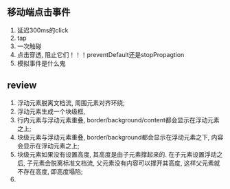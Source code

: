 ## 移动端点击事件

  1. 延迟300ms的click
  2. tap
  3. 一次触碰
  4. 点击穿透, 阻止它们！！！preventDefault还是stopPropagtion
  5. 模拟事件是什么鬼

## review

  1. 浮动元素脱离文档流, 周围元素对齐环绕;
  2. 浮动元素生成一个块级框,
  3. 行内元素与浮动元素重叠, border/background/content都会显示在浮动元素之上;
  4. 块级元素与浮动元素重叠, border/background都会显示在浮动元素之下, 内容会显示在浮动元素之上;
  5. 块级元素如果没有设置高度, 其高度是由子元素撑起来的. 在子元素设置浮动之后, 子元素会脱离标准文档流, 父元素没有内容可以撑开其高度, 这样父元素就不存在高度, 即高度塌陷;
  6. 
